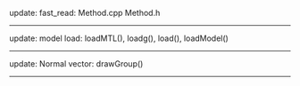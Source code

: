 update: fast_read: Method.cpp Method.h
**************************************
update: model load: loadMTL(), loadg(), load(), loadModel()
***********************************************************
update: Normal vector: drawGroup()
**********************************
